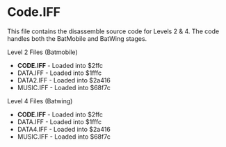 # Code.IFF
This file contains the disassemble source code for Levels 2 & 4.
The code handles both the BatMobile and BatWing stages.

Level 2 Files (Batmobile)
 - **CODE.IFF** - Loaded into $2ffc
 - DATA.IFF - Loaded into $1fffc
 - DATA2.IFF - Loaded into $2a416
 - MUSIC.IFF - Loaded into $68f7c

 Level 4 Files (Batwing)
 - **CODE.IFF** - Loaded into $2ffc
 - DATA.IFF - Loaded into $1fffc
 - DATA4.IFF - Loaded into $2a416
 - MUSIC.IFF - Loaded into $68f7c